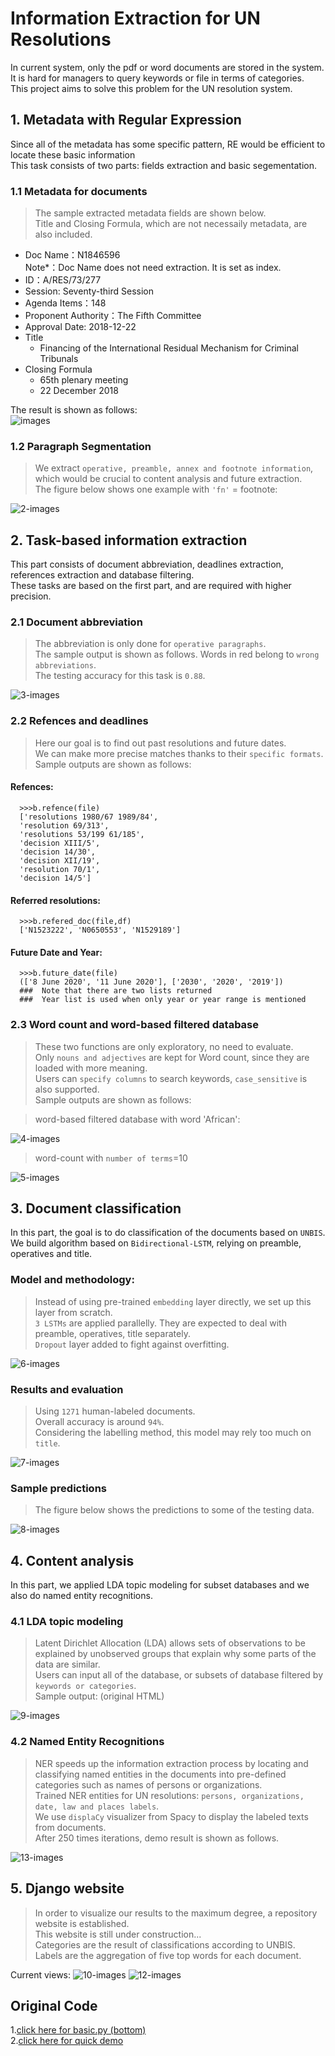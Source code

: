 

Information Extraction for UN Resolutions
===================================
  In current system, only the pdf or word documents are stored in the system.<br />
  It is hard for managers to query keywords or file in terms of categories. <br />
  This project aims to solve this problem for the UN resolution system.


## 1. Metadata with Regular Expression

  Since all of the metadata has some specific pattern, RE would be efficient to locate these basic information<br />
  This task consists of two parts: fields extraction and basic segementation.<br />


### 1.1 Metadata for documents
> The sample extracted metadata fields are shown below.<br />
> Title and Closing Formula, which are not necessaily metadata, are also included. <br />

   * Doc Name：N1846596
   <br/>Note*：Doc Name does not need extraction. It is set as index.
   * ID：A/RES/73/277
   * Session: Seventy-third Session
   * Agenda Items：148
   * Proponent Authority：The Fifth Committee
   * Approval Date: 2018-12-22
   * Title
       * Financing of the International Residual Mechanism for Criminal Tribunals
   * Closing Formula
       * 65th plenary meeting
       * 22 December 2018 <br />


   The result is shown as follows:<br />
![images](https://github.com/Teagan0207/sycamore/blob/master/spacy%E6%8C%87%E5%8C%97%E4%BB%A5%E5%8C%97/01.png "01")

### 1.2 Paragraph Segmentation
> We extract   `operative, preamble, annex and footnote information`, which would be crucial to content analysis and future extraction.<br />
> The figure below shows one example with    `'fn'` = footnote:

![2-images](https://github.com/Teagan0207/sycamore/blob/master/spacy%E6%8C%87%E5%8C%97%E4%BB%A5%E5%8C%97/02.png "02")




## 2. Task-based information extraction

  This part consists of document abbreviation, deadlines extraction, references extraction and database filtering.<br />
  These tasks are based on the first part, and are required with higher precision. <br />

### 2.1 Document abbreviation
> The abbreviation is only done for   `operative paragraphs`.<br />
> The sample output is shown as follows. Words in red belong to   `wrong abbreviations`.<br />
> The testing accuracy for this task is  `0.88`.<br />

![3-images](https://github.com/Teagan0207/sycamore/blob/master/spacy%E6%8C%87%E5%8C%97%E4%BB%A5%E5%8C%97/WeChat%20Image_20190401230504.png "03")


### 2.2 Refences and deadlines
> Here our goal is to find out past resolutions and future dates.<br />
> We can make more precise matches thanks to their    `specific formats`.<br />
> Sample outputs are shown as follows:<br />

#### Refences:
      >>>b.refence(file)
      ['resolutions 1980/67 1989/84',
      'resolution 69/313',
      'resolutions 53/199 61/185',
      'decision XIII/5',
      'decision 14/30',
      'decision XII/19',
      'resolution 70/1',
      'decision 14/5']

#### Referred resolutions:
      >>>b.refered_doc(file,df)
      ['N1523222', 'N0650553', 'N1529189']

#### Future Date and Year:
      >>>b.future_date(file)
      (['8 June 2020', '11 June 2020'], ['2030', '2020', '2019'])
      ###  Note that there are two lists returned
      ###  Year list is used when only year or year range is mentioned

### 2.3 Word count and word-based filtered database
> These two functions are only exploratory, no need to evaluate.<br />
> Only     `nouns and adjectives` are kept for Word count, since they are loaded with more meaning.<br />
> Users can      `specify columns` to search keywords,      `case_sensitive` is also supported.<br />
> Sample outputs are shown as follows:<br />

> word-based filtered database with word 'African':<br />

![4-images](https://github.com/Teagan0207/sycamore/blob/master/spacy%E6%8C%87%E5%8C%97%E4%BB%A5%E5%8C%97/03.png "04")
> word-count with      `number of terms`=10

![5-images](https://github.com/Teagan0207/sycamore/blob/master/spacy指北以北/04.png "05")


## 3. Document classification

In this part, the goal is to do classification of the documents based on      `UNBIS`.<br />
We build algorithm based on      `Bidirectional-LSTM`, relying on preamble, operatives and title.<br />

### Model and methodology:
> Instead of using pre-trained      `embedding` layer directly, we set up this layer from scratch.<br />
>      `3 LSTMs` are applied parallelly. They are expected to deal with preamble, operatives, title separately.<br />
>      `Dropout` layer added to fight against overfitting.<br />

![6-images](https://github.com/Teagan0207/sycamore/blob/master/spacy%E6%8C%87%E5%8C%97%E4%BB%A5%E5%8C%97/06.png "06")

### Results and evaluation
> Using      `1271` human-labeled documents.<br />
> Overall accuracy is around      `94%`.<br />
> Considering the labelling method, this model may rely too much on      `title`.<br />

![7-images](https://github.com/Teagan0207/sycamore/blob/master/spacy%E6%8C%87%E5%8C%97%E4%BB%A5%E5%8C%97/07.png "07")

### Sample predictions
> The figure below shows the predictions to some of the testing data.<br />

![8-images](https://github.com/Teagan0207/sycamore/blob/master/spacy%E6%8C%87%E5%8C%97%E4%BB%A5%E5%8C%97/08.png "08")

## 4. Content analysis

In this part, we applied LDA topic modeling for subset databases and we also do named entity recognitions. <br />

### 4.1 LDA topic modeling
> Latent Dirichlet Allocation (LDA) allows sets of observations to be explained by unobserved groups that explain why some parts of the data are similar.<br />
> Users can input all of the database, or subsets of database filtered by       `keywords or categories`.<br />
> Sample output: (original HTML)

![9-images](https://github.com/Teagan0207/sycamore/blob/master/spacy%E6%8C%87%E5%8C%97%E4%BB%A5%E5%8C%97/09.png "009")

### 4.2 Named Entity Recognitions

> NER speeds up the information extraction process by locating and classifying named entities in the documents into pre-defined categories such as names of persons or organizations. <br />
> Trained NER entities for UN resolutions:       `persons, organizations, date, law and places labels`.<br />
> We use       `displaCy` visualizer from Spacy to display the labeled texts from documents.<br />
> After 250 times iterations, demo result is shown as follows. <br />

![13-images](https://github.com/Teagan0207/sycamore/blob/master/13.png "013")






## 5. Django website

> In order to visualize our results to the maximum degree, a repository website is established. <br />
> This website is still under construction... <br />
> Categories are the result of classifications according to UNBIS.<br />
> Labels are the aggregation of five top words for each document.

Current views:
![10-images](https://github.com/Teagan0207/sycamore/blob/master/spacy%E6%8C%87%E5%8C%97%E4%BB%A5%E5%8C%97/10.png "010")
![12-images](https://github.com/Teagan0207/sycamore/blob/master/spacy%E6%8C%87%E5%8C%97%E4%BB%A5%E5%8C%97/12.png "012")




## Original Code

1.[click here for basic.py (bottom)](https://github.com/Teagan0207/sycamore/blob/master/spacy%E6%8C%87%E5%8C%97%E4%BB%A5%E5%8C%97/basic.py)<br />
2.[click here for quick demo](https://github.com/Teagan0207/sycamore/blob/master/spacy%E6%8C%87%E5%8C%97%E4%BB%A5%E5%8C%97/example.ipynb)<br />
